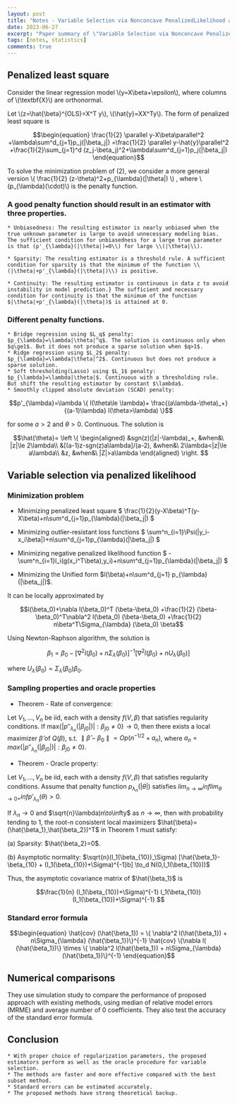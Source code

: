 ```yaml
---
layout: post
title: "Notes - Variable Selection via Nonconcave PenalizedLikelihood and its Oracle Properties"
date: 2023-06-27
excerpt: "Paper summary of \"Variable Selection via Nonconcave PenalizedLikelihood and its Oracle Properties\"."
tags: [notes, statistics]
comments: true
---
```


## Penalized least square

Consider the linear regression model \\(y=X\beta+\epsilon\\), where columns of \\(\textbf{X}\\) are orthonormal.

Let \\(z=\hat{\beta}^{OLS}=X^T y\\), \\(\hat{y}=XX^Ty\\). The form of penalized least square is

$$\begin{equation}
\frac{1}{2} \parallel y-X\beta\parallel^2 +\lambda\sum^d_{j=1}p_j(|\beta_j|)
=\frac{1}{2} \parallel y-\hat{y}\parallel^2 +\frac{1}{2}\sum_{j=1}^d (z_j-\beta_j)^2+\lambda\sum^d_{j=1}p_j(|\beta_j|)
  \end{equation}$$


To solve the minimization problem of (2), we consider a more general version
\\(
    \frac{1}{2} (z-\theta)^2+p_{\lambda}(|\theta|)
\\)
, where \\(p\_{\lambda}(\cdot)\\) is the penalty function.


### A good penalty function should result in an estimator with three properties.

    * Unbiasedness: The resulting estimator is nearly unbiased when the true unknown parameter is large to avoid unnecessary modeling bias. The sufficient condition for unbiasedness for a large true parameter is that (p'_{\lambda}(|\theta|)=0\\) for large \\(|\theta|\\).

    * Sparsity: The resulting estimator is a threshold rule. A sufficient condition for sparsity is that the minimum of the function \\(|\theta|+p'_{\lambda}(|\theta|)\\) is positive.

    * Continuity: The resulting estimator is continuous in data z to avoid instability in model prediction.} The sufficient and necessary condition for continuity is that the minimum of the function $|\theta|+p'_{\lambda}(|\theta|)$ is attained at 0.

### Different penalty functions.

    * Bridge regression using $L_q$ penalty: $p_{\lambda}=\lambda|\theta|^q$. The solution is continuous only when $q\ge1$. But it does not produce a sparse solution when $q>1$.
    * Ridge regression using $L_2$ penalty: $p_{\lambda}=\lambda|\theta|^2$. Continuous but does not produce a sparse solution.
    * Soft thresholding(Lasso) using $L_1$ penalty: $p_{\lambda}=\lambda|\theta|$. Continuous with a thresholding rule. But shift the resulting estimator by constant $\lambda$.
    * Smoothly clipped absolute deviation (SCAD) penalty:

  $$p'_{\lambda}=\lambda \{ I(\theta\le \lambda)+ \frac{(a\lambda-\theta)_+}{(a-1)\lambda} I(\theta>\lambda) \}$$

for some $a>2$ and $\theta>0$. Continuous. The solution is

$$\hat{\theta}=
\left \{ 
\begin{aligned}
    &sgn(z)(|z|-\lambda)_+, &when&\ |z|\le 2\lambda\\
    &[(a-1)z-sgn(z)a\lambda]/(a-2), &when&\ 2\lambda<|z|\le a\lambda\\
    &z, &when&\ |Z|>a\lambda
\end{aligned}
\right. $$


## Variable selection via penalized likelihood

### Minimization problem
  
* Minimizing penalized least square
$
\frac{1}{2}(y-X\beta)^T(y-X\beta)+n\sum^d_{j=1}p_{\lambda}(|\beta_j|)
$

* Minimizing outlier-resistant loss functions
$
\sum^n_{i=1}\Psi(|y_i-x_i\beta|)+n\sum^d_{j=1}p_{\lambda}(|\beta_j|)
$

* Minimizing negative penalized likelihood function
$
-\sum^n_{i=1}l_i(g(x_i^T\beta),y_i)+n\sum^d_{j=1}p_{\lambda}(|\beta_j|)
$

* Minimizing the Unified form $l(\beta)+n\sum^d_{j=1} p_{\lambda}(|\beta_j|)$.
  
It can be locally approximated by
  
$$l(\beta_0)+\nabla l(\beta_0)^T (\beta-\beta_0) +\frac{1}{2} (\beta-\beta_0)^T\nabla^2 l(\beta_0) (\beta-\beta_0) +\frac{1}{2} n\beta^T\Sigma_{\lambda} (\beta_0) \beta$$

Using Newton-Raphson algorithm, the solution is 
  
$$\beta_1=\beta_0-[\nabla^2 l(\beta_0)+n\Sigma_{\lambda} (\beta_0)]^{-1}[\nabla^2 l(\beta_0)+nU_{\lambda} (\beta_0)]$$
  
where $U_{\lambda}(\beta_0)=\Sigma_{\lambda}(\beta_0)\beta_0$.


### Sampling properties and oracle properties
  
* Theorem - Rate of convergence:
  
Let $V_1, ..., V_n$ be iid, each with a density $f(V,\beta)$ that satisfies regularity conditions. If max$\{ |p''_{\lambda_n}(|\beta_{j0}|)| : \beta_{j0}\ne 0 \} \to 0$, then there exists a local maximizer $\hat{\beta}$ of $Q(\beta)$, s.t. $\parallel \hat{\beta}-\beta_0 \parallel =Op(n^{-1/2}+a_n)$, where $a_n= max\{ |p''_{\lambda_n}(|\beta_{j0}|)| : \beta_{j0}\ne 0 \}$.


* Theorem - Oracle property:
  
Let $V_1, ..., V_n$ be iid, each with a density $f(V,\beta)$ that satisfies regularity conditions. Assume that penalty function $p_{\lambda_n}(|\theta|)$ satisfies 
$lim_{n\to\infty} inf lim_{\theta\to 0+}inf p'_{\lambda_n}(\theta)>0$.

If $\lambda_n\to0$ and $\sqrt{n}\lambda)n\to\infty$ as $n\to \infty$, then with probability tending to 1, the root-n consistent local maximizers $\hat{\beta}=(\hat{\beta_1},\hat{\beta_2})^T$ in Theorem 1 must satisfy:

(a) Sparsity: $\hat{\beta_2}=0$.

(b) Asymptotic normality: $\sqrt{n}(I_1(\beta_{10})_\Sigma) [\hat{\beta_1}-\beta_{10} + (I_1(\beta_{10})+\Sigma)^{-1}b] \to_d N(0,I_1(\beta_{10}))$


Thus, the asymptotic covariance matrix of $\hat{\beta_1}$ is

$$\frac{1}{n} (I_1(\beta_{10})+\Sigma)^{-1} I_1(\beta_{10})(I_1(\beta_{10})+\Sigma)^{-1} $$


### Standard error formula

$$\begin{equation}
    \hat{cov} (\hat{\beta_1}) = \{ \nabla^2 l(\hat{\beta_1}) + n\Sigma_{\lambda} (\hat{\beta_1})\}^{-1}  \hat{cov} \{\nabla l( (\hat{\beta_1})\} \times  \{ \nabla^2 l(\hat{\beta_1}) + n\Sigma_{\lambda} (\hat{\beta_1})\}^{-1}
\end{equation}$$



## Numerical comparisons
They use simulation study to compare the performance of proposed approach with existing methods, using median of relative model errors (MRME) and average number of 0 coefficients. They also test the accuracy of the standard error formula.

## Conclusion

    * With proper choice of regularization parameters, the proposed estimators perform as well as the oracle procedure for variable selection.
    * The methods are faster and more effective compared with the best subset method.
    * Standard errors can be estimated accurately.
    * The proposed methods have strong theoretical backup.

